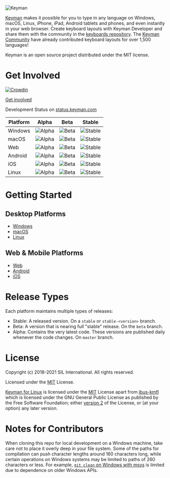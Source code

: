 ![Keyman](https://keyman.com/cdn/dev/img/logo2.png)

[Keyman](https://keyman.com) makes it possible for you to type in any language on Windows, macOS, Linux, iPhone, iPad, Android tablets and phones, and even instantly in your web browser. Create keyboard layouts with Keyman Developer and share them with the community in the [keyboards repository](https://github.com/keymanapp/keyboards). The [Keyman Community](https://community.software.sil.org/c/keyman) have already contributed keyboard layouts for over 1,500 languages!

Keyman is an open source project distributed under the MIT license.

# Get Involved

[![Crowdin](https://badges.crowdin.net/keyman/localized.svg)](https://translate.keyman.com/project/keyman)

[Get involved](https://keyman.com/about/get-involved)

[comment]: # (CI Build statuses)

Development Status on [status.keyman.com](https://status.keyman.com)

| Platform  | Alpha | Beta | Stable |
| --------  | :---: | :--: | :----: |
| Windows   | ![Alpha][win-master] | ![Beta][win-beta]| ![Stable][win-stable] |
| macOS     | ![Alpha][mac-master] | ![Beta][mac-beta]| ![Stable][mac-stable] |
| Web       | ![Alpha][web-master] | ![Beta][web-beta]| ![Stable][web-stable] |
| Android   | ![Alpha][android-master] | ![Beta][android-beta]| ![Stable][android-stable] |
| iOS       | ![Alpha][ios-master] | ![Beta][ios-beta]| ![Stable][ios-stable] |
| Linux     | ![Alpha][linux-master] | ![Beta][linux-beta]| ![Stable][linux-stable] |

# Getting Started

## Desktop Platforms ##
* [Windows](./windows/src/README.md)
* [macOS](./mac/README.md)
* [Linux](./linux/README.md)

## Web & Mobile Platforms ##
* [Web](./web/README.md)
* [Android](./android/README.md)
* [iOS](./ios/README.md)

# Release Types

Each platform maintains multiple types of releases:

* Stable: A released version. On a `stable` or `stable-<version>` branch.
* Beta: A version that is nearing full "stable" release. On the `beta` branch.
* Alpha: Contains the very latest code. These versions are published daily whenever the code changes. On `master` branch.

# License

Copyright (c) 2018-2021 SIL International. All rights reserved.

Licensed under the [MIT](./windows/src/LICENSE.md) License.

[Keyman for Linux](./linux) is licensed under the [MIT](./windows/src/LICENSE.md) License apart from [ibus-kmfl](./linux/ibus-kmfl) which is licensed under the GNU General Public License as published by the Free Software Foundation; either [version 2](./linux/ibus-kmfl/COPYING) of the License, or (at your option) any later version.

[comment]: # (CI Build status links)

  [win-master]:https://build.palaso.org/app/rest/builds/buildType:(id:Keyman_Build)/statusIcon
  [win-beta]:https://build.palaso.org/app/rest/builds/buildType:(id:KeymanDesktop_Beta)/statusIcon
  [win-stable]:https://build.palaso.org/app/rest/builds/buildType:(id:KeymanDesktop_Stable),branch:(default:false)/statusIcon
  [mac-master]: https://build.palaso.org/app/rest/builds/buildType:(id:KeymanMac_Master)/statusIcon
  [mac-beta]: https://build.palaso.org/app/rest/builds/buildType:(id:KeymanMac_Beta)/statusIcon
  [mac-stable]: https://build.palaso.org/app/rest/builds/buildType:(id:KeymanMac_Stable),branch:(default:false)/statusIcon
  [web-master]: https://build.palaso.org/app/rest/builds/buildType:(id:Keymanweb_Build)/statusIcon
  [web-beta]: https://build.palaso.org/app/rest/builds/buildType:(id:Keymanweb_Beta)/statusIcon
  [web-stable]: https://build.palaso.org/app/rest/builds/buildType:(id:Keymanweb_Stable),branch:(default:false)/statusIcon
  [android-master]: https://build.palaso.org/app/rest/builds/buildType:(id:KeymanAndroid_Build)/statusIcon
  [android-beta]: https://build.palaso.org/app/rest/builds/buildType:(id:KeymanAndroid_Beta)/statusIcon
  [android-stable]: https://build.palaso.org/app/rest/builds/buildType:(id:KeymanAndroid_Stable),branch:(default:false)/statusIcon
  [ios-master]: https://build.palaso.org/app/rest/builds/buildType:(id:Keyman_iOS_Master)/statusIcon
  [ios-beta]: https://build.palaso.org/app/rest/builds/buildType:(id:Keyman_iOS_Beta)/statusIcon
  [ios-stable]: https://build.palaso.org/app/rest/builds/buildType:(id:Keyman_iOS_Stable),branch:(default:false)/statusIcon
  [linux-master]: https://build.palaso.org/app/rest/builds/buildType:(id:KeymanLinux_Master)/statusIcon
  [linux-beta]: https://build.palaso.org/app/rest/builds/buildType:(id:KeymanLinux_Beta)/statusIcon
  [linux-stable]: https://build.palaso.org/app/rest/builds/buildType:(id:KeymanLinux_Stable),branch:(default:false)/statusIcon

# Notes for Contributors

When cloning this repo for local development on a Windows machine, take care not to place it overly deep in your file system.
Some of the paths for compilation can push character lengths around 160 characters long, while certain operations on Windows systems may be limited to paths of 260 characters or less.
For example, [`git clean` on Windows with msys](https://stackoverflow.com/questions/22575662/filename-too-long-in-git-for-windows/22575737#22575737) is limited due to dependence on older Windows APIs.
